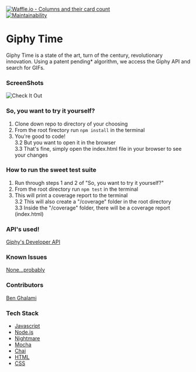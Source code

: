 [![Waffle.io - Columns and their card count](https://badge.waffle.io/bghalami/giphy_time.svg?columns=all)](https://waffle.io/bghalami/giphy_time)  
[![Maintainability](https://api.codeclimate.com/v1/badges/1ac3b5feb071a96ea223/maintainability)](https://codeclimate.com/github/bghalami/giphy_time/maintainability)

# Giphy Time
Giphy Time is a state of the art, turn of the century, revolutionary innovation.
Using a patent pending* algorithm, we access the Giphy API and search for GIFs.

### ScreenShots

![Check It Out](./assets/GiphyTimeSmallCap2.gif)

### So, you want to try it yourself?
1. Clone down repo to directory of your choosing
2. From the root firectory run `npm install` in the terminal
3. You're good to code!  
3.2 But you want to open it in the browser  
3.3 That's fine, simply open the index.html file in your browser to see your changes

### How to run the sweet test suite
1. Run through steps 1 and 2 of "So, you want to try it yourself?"
2. From the root directory run `npm test` in the terminal
3. This will print a coverage report to the terminal  
3.2 This will also create a "/coverage" folder in the root directory  
3.3 Inside the "/coverage" folder, there will be a coverage report (index.html)

### API's used!
[Giphy's Developer API](https://developers.giphy.com/)


### Known Issues
[None...probably](https://github.com/bghalami/giphy_time/issues)

### Contributors
[Ben Ghalami](https://github.com/bghalami)

### Tech Stack
* [Javascript](https://www.javascript.com/)
* [Node.js](https://nodejs.org/en/)
* [Nightmare](http://www.nightmarejs.org/)
* [Mocha](https://mochajs.org/)
* [Chai](https://www.chaijs.com/)
* [HTML](https://html.com/)
* [CSS](https://www.w3.org/TR/1999/REC-CSS1-19990111)
